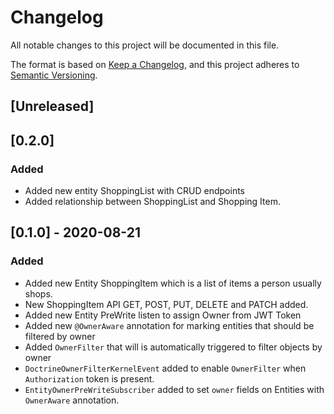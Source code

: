# Changelog
All notable changes to this project will be documented in this file.

The format is based on [Keep a Changelog](https://keepachangelog.com/en/1.0.0/),
and this project adheres to [Semantic Versioning](https://semver.org/spec/v2.0.0.html).

## [Unreleased]

## [0.2.0]
### Added
- Added new entity ShoppingList with CRUD endpoints
- Added relationship between ShoppingList and Shopping Item. 

## [0.1.0] - 2020-08-21
### Added
- Added new Entity ShoppingItem which is a list of items a person usually shops. 
- New ShoppingItem API GET, POST, PUT, DELETE and PATCH added. 
- Added new Entity PreWrite listen to assign Owner from JWT Token 
- Added new `@OwnerAware` annotation for marking entities that should be filtered by owner
- Added `OwnerFilter` that will is automatically triggered to filter objects by owner
- `DoctrineOwnerFilterKernelEvent` added to enable `OwnerFilter` when `Authorization` token is present.
- `EntityOwnerPreWriteSubscriber` added to set `owner` fields on Entities with `OwnerAware` annotation.